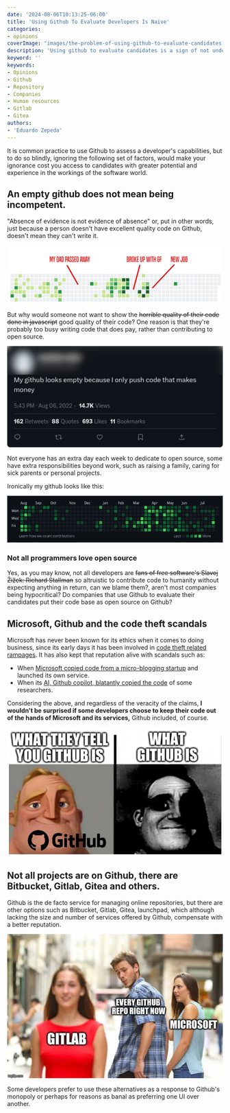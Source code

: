 ```yaml
---
date: '2024-08-06T10:13:25-06:00'
title: 'Using Github To Evaluate Developers Is Naive'
categories:
- opinions
coverImage: "images/the-problem-of-using-github-to-evaluate-candidates.jpg"
description: 'Using github to evaluate candidates is a sign of not understanding software world and all its nuances, there are many valid reasons to explain why a developer could refuse to use github'
keyword: ''
keywords:
- Opinions
- Github
- Repository
- Companies
- Human resources
- Gitlab
- Gitea
authors:
- 'Eduardo Zepeda'
---
```


It is common practice to use Github to assess a developer's capabilities, but to do so blindly, ignoring the following set of factors, would make your ignorance cost you access to candidates with greater potential and experience in the workings of the software world.

## An empty github does not mean being incompetent.

"Absence of evidence is not evidence of absence" or, put in other words, just because a person doesn't have excellent quality code on Github, doesn't mean they can't write it. 

![This is just a representation of how a github's contribution chart can be a reflect of someone's life](images/github-as-past-review-tool.webp "This is just a representation of how a github's contribution chart can be a reflect of someone's life")

But why would someone not want to show the ~~horrible quality of their code done in javascript~~ good quality of their code? One reason is that they're probably too busy writing code that does pay, rather than contributing to open source. 


![incendiary tweet that triggers heated discussions](images/tweet-push-code-that-makes-money.webp "incendiary tweet that triggers heated discussions")

Not everyone has an extra day each week to dedicate to open source, some have extra responsibilities beyond work, such as raising a family, caring for sick parents or personal projects.

Ironically my github looks like this:

![Eduardo Zepeda Github Chart](images/eduardo-zepeda-github.webp "My Github looks like this")

### Not all programmers love open source

Yes, as you may know, not all developers are ~~fans of free software's Slavoj Žižek: Richard Stallman~~ so altruistic to contribute code to humanity without expecting anything in return, can we blame them?, aren't most companies being hypocritical? Do companies that use Github to evaluate their candidates put their code base as open source on Github?

## Microsoft, Github and the code theft scandals

Microsoft has never been known for its ethics when it comes to doing business, since its early days it has been involved in [code theft related rampages](https://www.wired.com/2012/08/ms-dos-examined-for-thef/#?). It has also kept that reputation alive with scandals such as:

- When [Microsoft copied code from a micro-blogging startup](https://www.ft.com/content/ab21f416-e9d1-11de-ae43-00144feab49a#?) and launched its own service.
- When its [AI, Github copilot, blatantly copied the code](https://aibusiness.com/responsible-ai/github-s-ai-powered-coding-tool-allegedly-copied-code#?) of some researchers.

Considering the above, and regardless of the veracity of the claims, **I wouldn't be surprised if some developers choose to keep their code out of the hands of Microsoft and its services,** Github included, of course.

![github meme](images/github-meme-invencibles.webp "Github meme")

## Not all projects are on Github, there are Bitbucket, Gitlab, Gitea and others.

Github is the de facto service for managing online repositories, but there are other options such as Bitbucket, Gitlab, Gitea, launchpad, which although lacking the size and number of services offered by Github, compensate with a better reputation.

![Meme that originated after Microsoft's purchase of Github](images/meme-github-gitlab.webp "Meme that originated after Microsoft's purchase of Github")

Some developers prefer to use these alternatives as a response to Github's monopoly or perhaps for reasons as banal as preferring one UI over another.

